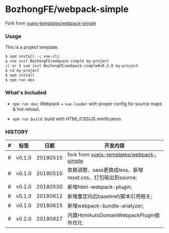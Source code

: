 # BozhongFE/webpack-simple

Fork from [vuejs-templates/webpack-simple](https://github.com/vuejs-templates/webpack-simple)

### Usage

This is a project template.

``` bash
$ npm install -g vue-cli
$ vue init BozhongFE/webpack-simple my-project
// or $ vue init BozhongFE/webpack-simple#v0.2.0 my-project
$ cd my-project
$ npm install
$ npm run dev
```

### What's Included

- `npm run dev`: Webpack + `vue-loader` with proper config for source maps & hot-reload.

- `npm run build`: build with HTML/CSS/JS minification.

### HISTORY

|#|标签|日期|开发内容|
|---|---|---|---|
|#|v0.1.0|20180510|fork from [vuejs-templates/webpack-simple](https://github.com/vuejs-templates/webpack-simple)
|#|v0.1.0|20180510|依赖调整、sass更换成less、新增reset.css、打包输出到source;
|#|v0.1.0|20180530|新增html-webpack-plugin;
|#|v0.1.0|20180612|新增重定向后basehref/脚本引用相关;
|#|v0.1.0|20180615|新增webpack-bundle-analyzer;
|#|v0.2.0|20180627|内置HtmlAutoDomainWebpackPlugin插件优化
